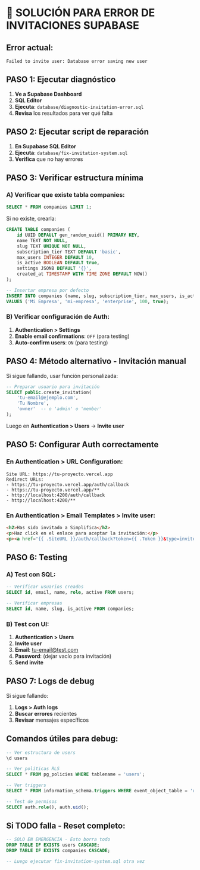# 🔧 SOLUCIÓN PARA ERROR DE INVITACIONES SUPABASE

## Error actual:
```
Failed to invite user: Database error saving new user
```

## PASO 1: Ejecutar diagnóstico

1. **Ve a Supabase Dashboard**
2. **SQL Editor** 
3. **Ejecuta**: `database/diagnostic-invitation-error.sql`
4. **Revisa** los resultados para ver qué falta

## PASO 2: Ejecutar script de reparación

1. **En Supabase SQL Editor**
2. **Ejecuta**: `database/fix-invitation-system.sql`
3. **Verifica** que no hay errores

## PASO 3: Verificar estructura mínima

### A) Verificar que existe tabla companies:
```sql
SELECT * FROM companies LIMIT 1;
```

Si no existe, crearla:
```sql
CREATE TABLE companies (
    id UUID DEFAULT gen_random_uuid() PRIMARY KEY,
    name TEXT NOT NULL,
    slug TEXT UNIQUE NOT NULL,
    subscription_tier TEXT DEFAULT 'basic',
    max_users INTEGER DEFAULT 10,
    is_active BOOLEAN DEFAULT true,
    settings JSONB DEFAULT '{}',
    created_at TIMESTAMP WITH TIME ZONE DEFAULT NOW()
);

-- Insertar empresa por defecto
INSERT INTO companies (name, slug, subscription_tier, max_users, is_active)
VALUES ('Mi Empresa', 'mi-empresa', 'enterprise', 100, true);
```

### B) Verificar configuración de Auth:
1. **Authentication > Settings**
2. **Enable email confirmations**: `OFF` (para testing)
3. **Auto-confirm users**: `ON` (para testing)

## PASO 4: Método alternativo - Invitación manual

Si sigue fallando, usar función personalizada:

```sql
-- Preparar usuario para invitación
SELECT public.create_invitation(
    'tu-email@ejemplo.com',
    'Tu Nombre',
    'owner'  -- o 'admin' o 'member'
);
```

Luego en **Authentication > Users** → **Invite user**

## PASO 5: Configurar Auth correctamente

### En **Authentication > URL Configuration**:
```
Site URL: https://tu-proyecto.vercel.app
Redirect URLs:
- https://tu-proyecto.vercel.app/auth/callback
- https://tu-proyecto.vercel.app/**
- http://localhost:4200/auth/callback
- http://localhost:4200/**
```

### En **Authentication > Email Templates > Invite user**:
```html
<h2>Has sido invitado a Simplifica</h2>
<p>Haz click en el enlace para aceptar la invitación:</p>
<p><a href="{{ .SiteURL }}/auth/callback?token={{ .Token }}&type=invite">Aceptar invitación</a></p>
```

## PASO 6: Testing

### A) Test con SQL:
```sql
-- Verificar usuarios creados
SELECT id, email, name, role, active FROM users;

-- Verificar empresas
SELECT id, name, slug, is_active FROM companies;
```

### B) Test con UI:
1. **Authentication > Users**
2. **Invite user**
3. **Email**: tu-email@test.com
4. **Password**: (dejar vacío para invitación)
5. **Send invite**

## PASO 7: Logs de debug

Si sigue fallando:

1. **Logs > Auth logs**
2. **Buscar errores** recientes
3. **Revisar** mensajes específicos

## Comandos útiles para debug:

```sql
-- Ver estructura de users
\d users

-- Ver políticas RLS
SELECT * FROM pg_policies WHERE tablename = 'users';

-- Ver triggers
SELECT * FROM information_schema.triggers WHERE event_object_table = 'users';

-- Test de permisos
SELECT auth.role(), auth.uid();
```

## Si TODO falla - Reset completo:

```sql
-- SOLO EN EMERGENCIA - Esto borra todo
DROP TABLE IF EXISTS users CASCADE;
DROP TABLE IF EXISTS companies CASCADE;

-- Luego ejecutar fix-invitation-system.sql otra vez
```
